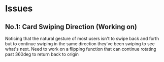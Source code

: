 # Issues
## No.1: Card Swiping Direction (Working on)
Noticing that the natural gesture of most users isn't to swipe back and forth but to continue swiping in the same direction they've been swiping to see what's next. Need to work on a flipping function that can continue rotating past 360deg to return back to origin
